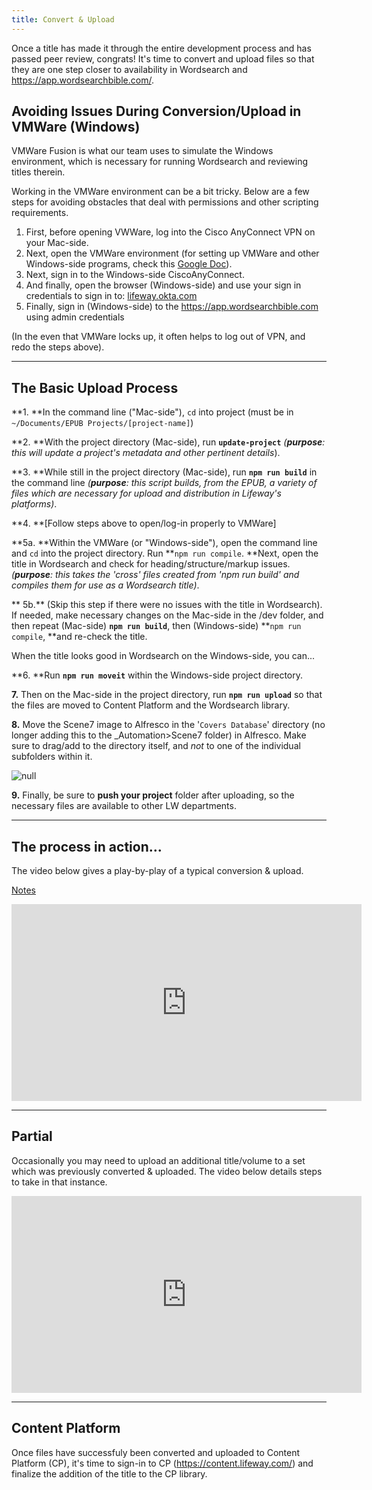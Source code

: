```yaml
---
title: Convert & Upload
---
```

Once a title has made it through the entire development process and has passed peer review, congrats! It's time to convert and upload files so that they are one step closer to availability in Wordsearch and <https://app.wordsearchbible.com/>.

## Avoiding Issues During Conversion/Upload in VMWare (Windows)

VMWare Fusion is what our team uses to simulate the Windows environment, which is necessary for running Wordsearch and reviewing titles therein. 

Working in the VMWare environment can be a bit tricky. Below are a few steps for avoiding obstacles that deal with permissions and other scripting requirements.

1. First, before opening VWWare, log into the Cisco AnyConnect VPN on your Mac-side.
2. Next, open the VMWare environment (for setting up VMWare and other Windows-side programs, check this [Google Doc](https://docs.google.com/document/d/1FCB8IKsH9g0CzzPEqyoobgxX2euKk-bVAxDnywGRIuA/edit?usp=sharing)).
3. Next, sign in to the Windows-side CiscoAnyConnect.
4. And finally, open the browser (Windows-side) and use your sign in credentials to sign in to: [lifeway.okta.com](https://lifeway.okta.com/)
5. Finally, sign in (Windows-side) to the <https://app.wordsearchbible.com> using admin credentials

(In the even that VMWare locks up, it often helps to log out of VPN, and redo the steps above).

<hr />

## The Basic Upload Process

**1. **In the command line ("Mac-side"), `cd` into project (must be in `~/Documents/EPUB Projects/[project-name]`)

**2. **With the project directory (Mac-side), run **`update-project`** _(**purpose**: this will update a project's metadata and other pertinent details_).

**3. **While still in the project directory (Mac-side), run **`npm run build`** in the command line _(**purpose**: this script builds, from the EPUB, a variety of files which are necessary for upload and distribution in Lifeway's platforms)_. 

**4. **\[Follow steps above to open/log-in properly to VMWare]

**5a. **Within the VMWare (or "Windows-side"), open the command line and `cd` into the project directory. Run **`npm run compile`. **Next, open the title in Wordsearch and check for heading/structure/markup issues. _(**purpose**: this takes the 'cross' files created from 'npm run build' and compiles them for use as a Wordsearch title)_.

** 5b.** (Skip this step if there were no issues with the title in Wordsearch). If needed, make necessary changes on the Mac-side in the /dev folder, and then repeat (Mac-side) **`npm run build`**, then (Windows-side) **`npm run compile`, **and re-check the title.

When the title looks good in Wordsearch on the Windows-side, you can...

**6. **Run **`npm run moveit`** within the Windows-side project directory.

**7.** Then on the Mac-side in the project directory, run **`npm run upload`** so that the files are moved to Content Platform and the Wordsearch library.

**8.** Move the Scene7 image to Alfresco in the '`Covers Database`' directory (no longer adding this to the _Automation>Scene7 folder) in Alfresco. Make sure to drag/add to the directory itself, and <i>not</i> to one of the individual subfolders within it.

![null](/assets/images/uploads/screen-shot-2018-11-01-at-11.57.40-am.png)

**9.** Finally, be sure to <b>push your project</b> folder after uploading, so the necessary files are available to other LW departments.

<hr />

## The process in action...

The video below gives a play-by-play of a typical conversion & upload.

[Notes](https://docs.google.com/document/d/1SKd2fDSqLkvqHil_4lCacR8y5F0ms-JzYy308O7D2sg/edit#heading=h.oe8txcg3fgbe)

<iframe width="560" height="315" src="https://www.youtube.com/embed/qSJ8YaV0XI4" frameborder="0" allow="accelerometer; autoplay; encrypted-media; gyroscope; picture-in-picture" allowfullscreen></iframe>

<hr />

## Partial

Occasionally you may need to upload an additional title/volume to a set which was previously converted & uploaded. The video below details steps to take in that instance.

<iframe width="560" height="315" src="https://www.youtube.com/embed/qZVwyTeSsVA" frameborder="0" allow="accelerometer; autoplay; encrypted-media; gyroscope; picture-in-picture" allowfullscreen></iframe>

<hr />

## Content Platform

Once files have successfuly been converted and uploaded to Content Platform (CP), it's time to sign-in to CP (<https://content.lifeway.com/>)  and finalize the addition of the title to the CP library.

##
